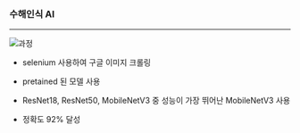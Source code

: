 ### 수해인식 AI ###
- - -
![과정](https://github.com/jeonghani/academic-AI/assets/81557284/6ca78005-726d-410b-ba76-73b81144d0e8)

- selenium 사용하여 구글 이미지 크롤링
- pretained 된 모델 사용
- ResNet18, ResNet50, MobileNetV3 중 성능이 가장 뛰어난 MobileNetV3 사용

- 정확도 92% 달성

